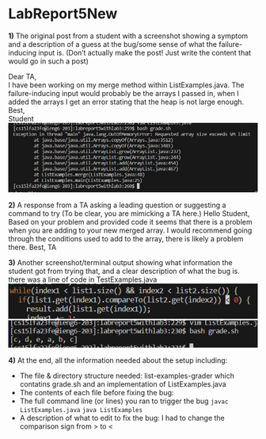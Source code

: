 # LabReport5New
**1)** The original post from a student with a screenshot showing a symptom and a description of a guess at the bug/some sense of what the failure-inducing input is. (Don’t actually make the post! Just write the content that would go in such a post)<br>

Dear TA,<br>
   I have been working on my merge method within ListExamples.java. The failure-inducing input would probably be the arrays I passed in, when I added the arrays I get an error stating that the heap is not large enough. <br>
   Best, <br>
   Student <br>
![Image](Lab5_2.png)<br>

**2)** A response from a TA asking a leading question or suggesting a command to try (To be clear, you are mimicking a TA here.)
Hello Student,
  Based on your problem and provided code it seems that there is a problem when you are adding to your new merged array. I would recommend going through the conditions used to add to the array, there is likely a problem there.
   Best,
   TA
   
**3)** Another screenshot/terminal output showing what information the student got from trying that, and a clear description of what the bug is.
there was a line of code in TestExamples.java 
![Image](Lab5_3.png)<br>
![Image](Lab5_1.png)<br>

**4)** At the end, all the information needed about the setup including:
- The file & directory structure needed: list-examples-grader which contatins grade.sh and an implementation of ListExamples.java
- The contents of each file before fixing the bug: 
- The full command line (or lines) you ran to trigger the bug `javac ListExamples.java` `java ListExamples`
- A description of what to edit to fix the bug: I had to change the comparison sign from > to < 
